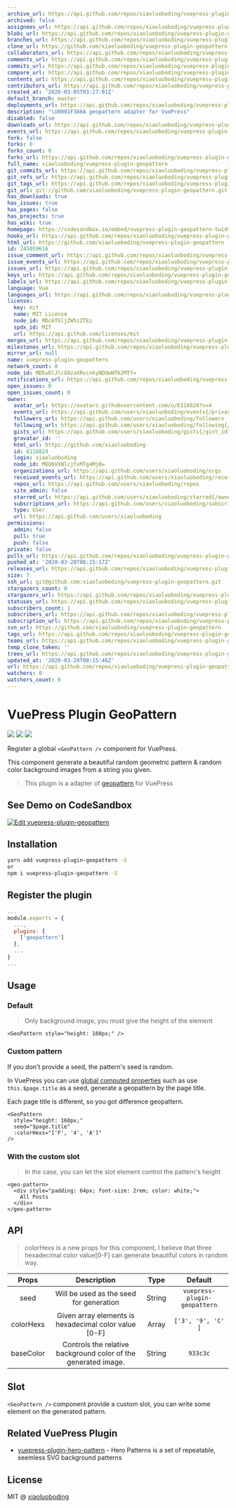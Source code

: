 ```yaml
---
archive_url: https://api.github.com/repos/xiaoluoboding/vuepress-plugin-geopattern/{archive_format}{/ref}
archived: false
assignees_url: https://api.github.com/repos/xiaoluoboding/vuepress-plugin-geopattern/assignees{/user}
blobs_url: https://api.github.com/repos/xiaoluoboding/vuepress-plugin-geopattern/git/blobs{/sha}
branches_url: https://api.github.com/repos/xiaoluoboding/vuepress-plugin-geopattern/branches{/branch}
clone_url: https://github.com/xiaoluoboding/vuepress-plugin-geopattern.git
collaborators_url: https://api.github.com/repos/xiaoluoboding/vuepress-plugin-geopattern/collaborators{/collaborator}
comments_url: https://api.github.com/repos/xiaoluoboding/vuepress-plugin-geopattern/comments{/number}
commits_url: https://api.github.com/repos/xiaoluoboding/vuepress-plugin-geopattern/commits{/sha}
compare_url: https://api.github.com/repos/xiaoluoboding/vuepress-plugin-geopattern/compare/{base}...{head}
contents_url: https://api.github.com/repos/xiaoluoboding/vuepress-plugin-geopattern/contents/{+path}
contributors_url: https://api.github.com/repos/xiaoluoboding/vuepress-plugin-geopattern/contributors
created_at: '2020-03-05T03:27:01Z'
default_branch: master
deployments_url: https://api.github.com/repos/xiaoluoboding/vuepress-plugin-geopattern/deployments
description: "\U0001F386A geopattern adapter for VuePress"
disabled: false
downloads_url: https://api.github.com/repos/xiaoluoboding/vuepress-plugin-geopattern/downloads
events_url: https://api.github.com/repos/xiaoluoboding/vuepress-plugin-geopattern/events
fork: false
forks: 0
forks_count: 0
forks_url: https://api.github.com/repos/xiaoluoboding/vuepress-plugin-geopattern/forks
full_name: xiaoluoboding/vuepress-plugin-geopattern
git_commits_url: https://api.github.com/repos/xiaoluoboding/vuepress-plugin-geopattern/git/commits{/sha}
git_refs_url: https://api.github.com/repos/xiaoluoboding/vuepress-plugin-geopattern/git/refs{/sha}
git_tags_url: https://api.github.com/repos/xiaoluoboding/vuepress-plugin-geopattern/git/tags{/sha}
git_url: git://github.com/xiaoluoboding/vuepress-plugin-geopattern.git
has_downloads: true
has_issues: true
has_pages: false
has_projects: true
has_wiki: true
homepage: https://codesandbox.io/embed/vuepress-plugin-geopattern-twidv?fontsize=14&hidenavigation=1&theme=dark
hooks_url: https://api.github.com/repos/xiaoluoboding/vuepress-plugin-geopattern/hooks
html_url: https://github.com/xiaoluoboding/vuepress-plugin-geopattern
id: 245059616
issue_comment_url: https://api.github.com/repos/xiaoluoboding/vuepress-plugin-geopattern/issues/comments{/number}
issue_events_url: https://api.github.com/repos/xiaoluoboding/vuepress-plugin-geopattern/issues/events{/number}
issues_url: https://api.github.com/repos/xiaoluoboding/vuepress-plugin-geopattern/issues{/number}
keys_url: https://api.github.com/repos/xiaoluoboding/vuepress-plugin-geopattern/keys{/key_id}
labels_url: https://api.github.com/repos/xiaoluoboding/vuepress-plugin-geopattern/labels{/name}
language: Vue
languages_url: https://api.github.com/repos/xiaoluoboding/vuepress-plugin-geopattern/languages
license:
  key: mit
  name: MIT License
  node_id: MDc6TGljZW5zZTEz
  spdx_id: MIT
  url: https://api.github.com/licenses/mit
merges_url: https://api.github.com/repos/xiaoluoboding/vuepress-plugin-geopattern/merges
milestones_url: https://api.github.com/repos/xiaoluoboding/vuepress-plugin-geopattern/milestones{/number}
mirror_url: null
name: vuepress-plugin-geopattern
network_count: 0
node_id: MDEwOlJlcG9zaXRvcnkyNDUwNTk2MTY=
notifications_url: https://api.github.com/repos/xiaoluoboding/vuepress-plugin-geopattern/notifications{?since,all,participating}
open_issues: 0
open_issues_count: 0
owner:
  avatar_url: https://avatars.githubusercontent.com/u/6118824?v=4
  events_url: https://api.github.com/users/xiaoluoboding/events{/privacy}
  followers_url: https://api.github.com/users/xiaoluoboding/followers
  following_url: https://api.github.com/users/xiaoluoboding/following{/other_user}
  gists_url: https://api.github.com/users/xiaoluoboding/gists{/gist_id}
  gravatar_id: ''
  html_url: https://github.com/xiaoluoboding
  id: 6118824
  login: xiaoluoboding
  node_id: MDQ6VXNlcjYxMTg4MjQ=
  organizations_url: https://api.github.com/users/xiaoluoboding/orgs
  received_events_url: https://api.github.com/users/xiaoluoboding/received_events
  repos_url: https://api.github.com/users/xiaoluoboding/repos
  site_admin: false
  starred_url: https://api.github.com/users/xiaoluoboding/starred{/owner}{/repo}
  subscriptions_url: https://api.github.com/users/xiaoluoboding/subscriptions
  type: User
  url: https://api.github.com/users/xiaoluoboding
permissions:
  admin: false
  pull: true
  push: false
private: false
pulls_url: https://api.github.com/repos/xiaoluoboding/vuepress-plugin-geopattern/pulls{/number}
pushed_at: '2020-03-28T08:15:17Z'
releases_url: https://api.github.com/repos/xiaoluoboding/vuepress-plugin-geopattern/releases{/id}
size: 7
ssh_url: git@github.com:xiaoluoboding/vuepress-plugin-geopattern.git
stargazers_count: 0
stargazers_url: https://api.github.com/repos/xiaoluoboding/vuepress-plugin-geopattern/stargazers
statuses_url: https://api.github.com/repos/xiaoluoboding/vuepress-plugin-geopattern/statuses/{sha}
subscribers_count: 1
subscribers_url: https://api.github.com/repos/xiaoluoboding/vuepress-plugin-geopattern/subscribers
subscription_url: https://api.github.com/repos/xiaoluoboding/vuepress-plugin-geopattern/subscription
svn_url: https://github.com/xiaoluoboding/vuepress-plugin-geopattern
tags_url: https://api.github.com/repos/xiaoluoboding/vuepress-plugin-geopattern/tags
teams_url: https://api.github.com/repos/xiaoluoboding/vuepress-plugin-geopattern/teams
temp_clone_token: ''
trees_url: https://api.github.com/repos/xiaoluoboding/vuepress-plugin-geopattern/git/trees{/sha}
updated_at: '2020-03-28T08:15:46Z'
url: https://api.github.com/repos/xiaoluoboding/vuepress-plugin-geopattern
watchers: 0
watchers_count: 0
---
```


# VuePress Plugin GeoPattern

<p align="left">
  <a href="https://www.npmjs.com/package/vuepress-plugin-geopattern"><img src="https://img.shields.io/npm/v/vuepress-plugin-geopattern.svg?maxAge=2592000"></a>
  <a href="https://www.npmjs.com/package/vuepress-plugin-geopattern"><img src="https://img.shields.io/npm/dt/vuepress-plugin-geopattern.svg"></a>
  <a href="https://raw.githubusercontent.com/vueblocks/vuepress-plugin-geopattern/master/LICENSE"><img src="https://img.shields.io/badge/license-MIT-blue.svg"></a>
</p>

Register a global `<GeoPattern />` component for VuePress.

This component generate a beautiful random geometric pattern & random color background images from a string you given.

> This plugin is a adapter of [geopattern](https://github.com/btmills/geopattern) for VuePress

## See Demo on CodeSandbox

[![Edit vuepress-plugin-geopattern](https://codesandbox.io/static/img/play-codesandbox.svg)](https://codesandbox.io/s/vuepress-plugin-geopattern-twidv?fontsize=14&hidenavigation=1&theme=dark)

## Installation

```bash
yarn add vuepress-plugin-geopattern -S
or
npm i vuepress-plugin-geopattern -S
```

## Register the plugin

```js
...
module.exports = {
  ...,
  plugins: {
    ['geopattern']
  },
  ...
}
...
```

## Usage

### Default

> Only background image, you must give the height of the element

```vue
<GeoPattern style="height: 160px;" />
```

### Custom pattern

If you don't provide a seed, the pattern's seed is random.

In VuePress you can use [global computed properties](https://vuepress.vuejs.org/guide/global-computed.html) such as use `this.$page.title` as a seed, generate a geopattern by the page title.

Each page title is different, so you got difference geopattern.

```vue
<GeoPattern
  style="height: 160px;"
  seed="$page.title"
  :colorHexs="['F', '4', 'A']"
/>
```

### With the custom slot

> In the case, you can let the slot element control the pattern's height

```vue
<geo-pattern>
  <div style="padding: 64px; font-size: 2rem; color: white;">
    All Posts
  </div>
</geo-pattern>
```

## API

> colorHexs is a new props for this component, I believe that three hexadecimal color value[0-F] can generate beautiful colors in random way.

| Props | Description | Type | Default |
| :---: | :---------: | :--: | :-----: |
| seed | Will be used as the seed for generation | String | `vuepress-plugin-geopattern` |
| colorHexs | Given array elements is hexadecimal color value [0-F] | Array | `['3', '9', 'C' ]` |
| baseColor | Controls the relative background color of the generated image. | String | `933c3c` |

## Slot

`<GeoPattern />` component provide a custom slot, you can write some element on the generated pattern.

## Related VuePress Plugin

* [vuepress-plugin-hero-pattern](https://github.com/xiaoluoboding/vuepress-plugin-hero-pattern) - Hero Patterns is a set of repeatable, seemless SVG background patterns

## License

MIT @ [xiaoluoboding](https://github.com/xiaoluoboding)
